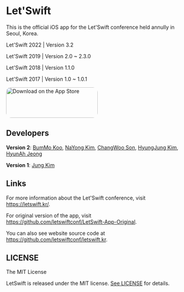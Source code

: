 # Let'Swift

This is the official iOS app for the Let'Swift conference held annully in Seoul, Korea.

Let'Swift 2022 | Version 3.2

Let'Swift 2019 | Version 2.0 ~ 2.3.0

Let'Swift 2018 | Version 1.1.0

Let'Swift 2017 | Version 1.0 ~ 1.0.1



<a href="https://apps.apple.com/us/app/letswift/id1282995254?itsct=apps_box&amp;itscg=30200" style="display: inline-block; overflow: hidden; border-top-left-radius: 13px; border-top-right-radius: 13px; border-bottom-right-radius: 13px; border-bottom-left-radius: 13px; width: 250px; height: 83px;"><img src="https://tools.applemediaservices.com/api/badges/download-on-the-app-store/white/ko-KR?size=250x83&amp;releaseDate=1505952000&h=672ebf0bc6d87e10853c611d68587a55" alt="Download on the App Store" style="border-top-left-radius: 13px; border-top-right-radius: 13px; border-bottom-right-radius: 13px; border-bottom-left-radius: 13px; width: 250px; height: 83px;"></a>



## Developers

__Version 2__: [BumMo Koo](https://github.com/gbmksquare), [NaYong Kim](https://github.com/yoee), [ChangWoo Son](https://github.com/kor45cw), [HyungJung Kim](https://github.com/clsoft), [HyunAh Jeong](https://github.com/hyunable)

__Version 1__: [Jung Kim](https://github.com/godrm)



## Links

For more information about the Let'Swift conference, visit https://letswift.kr/.

For original version of the app, visit https://github.com/letswiftconf/LetSwift-App-Original.

You can also see website source code at https://github.com/letswiftconf/letswift.kr.



## LICENSE

The MIT License

LetSwift is released under the MIT license. [See LICENSE](https://github.com/cleanios/LetSwift/blob/master/LICENSE) for details.

